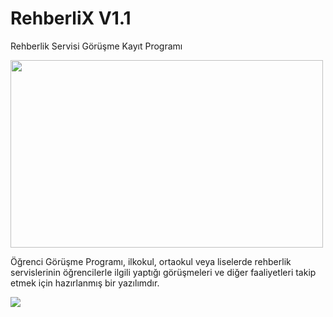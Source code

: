 # RehberliX V1.1

Rehberlik Servisi Görüşme Kayıt Programı

 <img src="https://image.ibb.co/geAp9K/gorusme_kayit.jpg" height="300" width="500"> 

Öğrenci Görüşme Programı, ilkokul, ortaokul veya liselerde rehberlik servislerinin öğrencilerle ilgili yaptığı görüşmeleri ve diğer faaliyetleri takip etmek için hazırlanmış bir yazılımdır. 

 <a href="https://github.com/egitsoft/rehberlix/releases/download/stable/Rehberlix.Setup.zip"><img src="https://image.ibb.co/mLqsEK/indir.png"></a>
